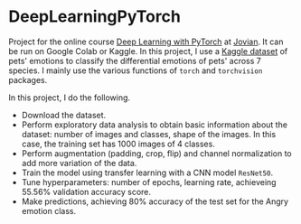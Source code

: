 # DeepLearningPyTorch
Project for the online course [Deep Learning with PyTorch](https://jovian.com/learn/deep-learning-with-pytorch-zero-to-gans) at [Jovian](https://jovian.com). It can be run on Google Colab or Kaggle. In this project, I use a [Kaggle dataset](https://www.kaggle.com/datasets/anshtanwar/pets-facial-expression-dataset) of pets' emotions to classify the differential emotions of pets' across 7 species. I mainly use the various functions of `torch` and `torchvision` packages.

In this project, I do the following.
- Download the dataset.
- Perform exploratory data analysis to obtain basic information about the dataset: number of images and classes, shape of the images. In this case, the training set has 1000 images of 4 classes.
- Perform augmentation (padding, crop, flip) and channel normalization to add more variation of the data.
- Train the model using transfer learning with a CNN model `ResNet50`.
- Tune hyperparameters: number of epochs, learning rate, achieveing 55.56% validation accuracy score.
- Make predictions, achieving 80% accuracy of the test set for the Angry emotion class.
